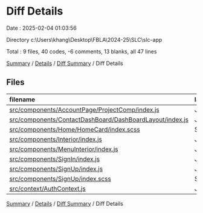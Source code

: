 # Diff Details

Date : 2025-02-04 01:03:56

Directory c:\\Users\\khang\\Desktop\\FBLA\\2024-25\\SLC\\slc-app

Total : 9 files,  40 codes, -6 comments, 13 blanks, all 47 lines

[Summary](results.md) / [Details](details.md) / [Diff Summary](diff.md) / Diff Details

## Files
| filename | language | code | comment | blank | total |
| :--- | :--- | ---: | ---: | ---: | ---: |
| [src/components/AccountPage/ProjectComp/index.js](/src/components/AccountPage/ProjectComp/index.js) | JavaScript | -1 | 0 | 2 | 1 |
| [src/components/ContactDashBoard/DashBoardLayout/index.js](/src/components/ContactDashBoard/DashBoardLayout/index.js) | JavaScript | 0 | 1 | 1 | 2 |
| [src/components/Home/HomeCard/index.scss](/src/components/Home/HomeCard/index.scss) | SCSS | -12 | -4 | -2 | -18 |
| [src/components/Interior/index.js](/src/components/Interior/index.js) | JavaScript | 6 | 0 | 2 | 8 |
| [src/components/MenuInterior/index.js](/src/components/MenuInterior/index.js) | JavaScript | 5 | 0 | 0 | 5 |
| [src/components/SignIn/index.js](/src/components/SignIn/index.js) | JavaScript | 4 | 0 | 2 | 6 |
| [src/components/SignUp/index.js](/src/components/SignUp/index.js) | JavaScript | 4 | 0 | -1 | 3 |
| [src/components/SignUp/index.scss](/src/components/SignUp/index.scss) | SCSS | 6 | 0 | 5 | 11 |
| [src/context/AuthContext.js](/src/context/AuthContext.js) | JavaScript | 28 | -3 | 4 | 29 |

[Summary](results.md) / [Details](details.md) / [Diff Summary](diff.md) / Diff Details